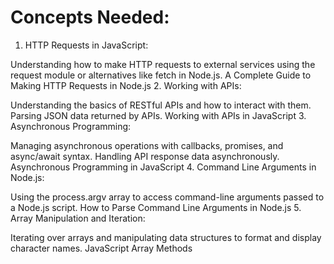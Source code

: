 # Concepts Needed:
1. HTTP Requests in JavaScript:

Understanding how to make HTTP requests to external services using the request module or alternatives like fetch in Node.js.
A Complete Guide to Making HTTP Requests in Node.js
2. Working with APIs:

Understanding the basics of RESTful APIs and how to interact with them.
Parsing JSON data returned by APIs.
Working with APIs in JavaScript
3. Asynchronous Programming:

Managing asynchronous operations with callbacks, promises, and async/await syntax.
Handling API response data asynchronously.
Asynchronous Programming in JavaScript
4. Command Line Arguments in Node.js:

Using the process.argv array to access command-line arguments passed to a Node.js script.
How to Parse Command Line Arguments in Node.js
5. Array Manipulation and Iteration:

Iterating over arrays and manipulating data structures to format and display character names.
JavaScript Array Methods